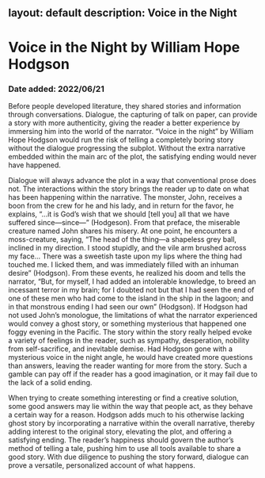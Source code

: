 layout: default
description: Voice in the Night
---
# Voice in the Night by William Hope Hodgson
### Date added: 2022/06/21
Before people developed literature, they shared stories and information through conversations. Dialogue, the capturing of talk on paper, can provide a story with more authenticity, giving the reader a better experience by immersing him into the world of the narrator. “Voice in the night” by William Hope Hodgson would run the risk of telling a completely boring story without the dialogue progressing the subplot. Without the extra narrative embedded within the main arc of the plot, the satisfying ending would never have happened. 

Dialogue will always advance the plot in a way that conventional prose does not. The interactions within the story brings the reader up to date on what has been happening within the narrative. The monster, John, receives a boon from the crew for he and his lady, and in return for the favor, he explains, “...it is God’s wish that we should [tell you] all that we have suffered since—since—” (Hodgeson). From that preface, the miserable creature named John shares his misery. At one point, he encounters a moss-creature, saying, “The head of the thing—a shapeless grey ball, inclined in my direction. I stood stupidly, and the vile arm brushed across my face… There was a sweetish taste upon my lips where the thing had touched me. I licked them, and was immediately filled with an inhuman desire” (Hodgson). From these events, he realized his doom and tells the narrator, “But, for myself, I had added an intolerable knowledge, to breed an incessant terror in my brain; for I doubted not but that I had seen the end of one of these men who had come to the island in the ship in the lagoon; and in that monstrous ending I had seen our own”  (Hodgson). If Hodgson had not used John’s monologue, the limitations of what the narrator experienced would convey a ghost story, or something mysterious that happened one foggy evening in the Pacific. The story within the story really helped evoke a variety of feelings in the reader, such as sympathy, desperation, nobility from self-sacrifice, and inevitable demise. Had Hodgson gone with a mysterious voice in the night angle, he would have created more questions than answers, leaving the reader wanting for more from the story. Such a gamble can pay off if the reader has a good imagination, or it may fail due to the lack of a solid ending. 

When trying to create something interesting or find a creative solution, some good answers may lie within the way that people act, as they behave a certain way for a reason. Hodgson adds much to his otherwise lacking ghost story by incorporating a narrative within the overall narrative, thereby adding interest to the original story, elevating the plot, and offering a satisfying ending. The reader’s happiness should govern the author’s method of telling a tale, pushing him to use all tools available to share a good story. With due diligence to pushing the story forward, dialogue can prove a versatile, personalized account of what happens. 
